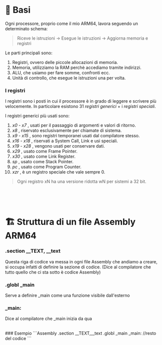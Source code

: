 # 🧠 Basi

Ogni processore, proprio come il mio ARM64, lavora seguendo un determinato schema:

> Riceve le istruzioni -> Esegue le istruzioni -> Aggiorna memoria e registri

Le parti principali sono:

1. Registri, ovvero delle piccole allocazioni di memoria.
2. Memoria, utilizziamo la RAM perchè accediamo tramite indirizzi.
3. ALU, che usiamo per fare somme, confronti ecc.
4. Unità di controllo, che esegue le istruzioni una per volta.

### I registri

I registri sono i posti in cui il processore è in grado di leggere e scrivere più velocemente.
In particolare esistono 31 _registri generici_ + i _registri speciali_.

I registri generici più usati sono:

1. _x0 - x7_ , usati per il passaggio di argomenti e valori di ritorno.
2. _x8_ , riservato esclusivamente per chiamate di sistema.
3. _x9 - x15_ , sono registri temporanei usati dal compilatore stesso.
4. _x16 - x18_ , riservati a System Call, Link e usi speciali.
5. _x19 - x28_ , vengono usati per conservare dati.
6. _x29_ , usato come Frame Pointer.
7. _x30_ , usato come Link Register.
8. _sp_ , usato come Stack Pointer.
9. _pc_ , usato come Program Counter.
10. _xzr_ , è un registro speciale che vale sempre 0.

> Ogni registro xN ha una versione ridotta wN per sistemi a 32 bit.

<br>
<br>
<br>

# 🏗️ Struttura di un file Assembly ARM64

### .section \_\_TEXT, \_\_text

Questa riga di codice va messa in ogni file Assembly che andiamo a creare, si occupa infatti di definire la sezione di codice. (Dice al compilatore che tutto quello che ci sta sotto è codice Assembly)

### .globl \_main

Serve a definire \_main come una funzione visibile dall'esterno

### \_main:

Dice al compilatore che \_main inizia da qua

 <br>
### Esempio
```Assembly
.section __TEXT,__text
.globl _main
_main:
//resto del codice
```
